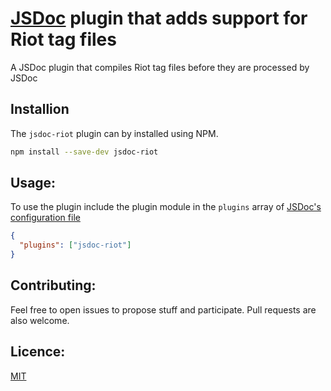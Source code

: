 # [JSDoc](http://usejsdoc.org/) plugin that adds support for Riot tag files

A JSDoc plugin that compiles Riot tag files before they are processed by JSDoc

## Installion

The ``` jsdoc-riot ``` plugin can by installed using NPM.

```bash
npm install --save-dev jsdoc-riot
```

## Usage:

To use the plugin include the plugin module in the ``` plugins ``` array of [JSDoc's configuration file](http://usejsdoc.org/about-configuring-jsdoc.html)

```json
{
  "plugins": ["jsdoc-riot"]
}
```

## Contributing:

Feel free to open issues to propose stuff and participate. Pull requests are also welcome.

## Licence:

[MIT](http://en.wikipedia.org/wiki/MIT_License)
